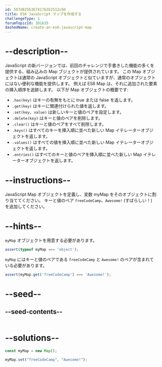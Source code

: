 ```yaml
---
id: 587d825b367417b2b2512c8d
title: ES6 JavaScript マップを作成する
challengeType: 1
forumTopicId: 301635
dashedName: create-an-es6-javascript-map
---
```


# --description--

JavaScript の新バージョンでは、前回のチャレンジで手書きした機能の多くを提供する、組み込みの Map ブジェクトが提供されています。 この Map オブジェクトは通常の JavaScript オブジェクトと似ていますが、通常のオブジェクトにはない便利な機能を提供します。 例えば ES6 Map は、それに追加された要素の挿入順序を追跡します。 以下が Map オブジェクトの概要です:

- `.has(key)` はキーの有無をもとに true または false を返します。
- `.get(key)` はキーに関連付けられた値を返します。
- `.set(key, value)` は新しいキーと値のペアを設定します。
- `.delete(key)` はキーと値のペアを削除します。
- `.clear()` はキーと値のペアをすべて削除します。
- `.keys()` はすべてのキーを挿入順に並べた新しい Map イテレーターオブジェクトを返します。
- `.values()` はすべての値を挿入順に並べた新しい Map イテレーターオブジェクトを返します。
- `.entries()` はすべてのキーと値のペアを挿入順に並べた新しい Map イテレーターオブジェクトを返します。

# --instructions--

JavaScript Map オブジェクトを定義し、変数 myMap をそのオブジェクトに割り当ててください。 キーと値のペア `freeCodeCamp`、`Awesome!` (すばらしい！) を追加してください。

# --hints--

`myMap` オブジェクトを用意する必要があります。

```js
assert(typeof myMap === 'object');
```

`myMap` にはキーと値のペアである `freeCodeCamp` と `Awesome!` のペアが含まれている必要があります。

```js
assert(myMap.get('freeCodeCamp') === 'Awesome!');
```

# --seed--

## --seed-contents--

```js

```

# --solutions--

```js
const myMap = new Map();

myMap.set("freeCodeCamp", "Awesome!");
```
